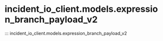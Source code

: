 # incident_io_client.models.expression_branch_payload_v2

::: incident_io_client.models.expression_branch_payload_v2
